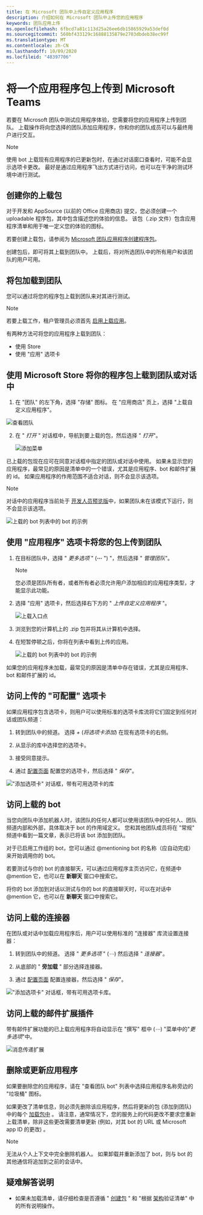 ```yaml
---
title: 在 Microsoft 团队中上传自定义应用程序
description: 介绍如何在 Microsoft 团队中上传您的应用程序
keywords: 团队应用上传
ms.openlocfilehash: 6fbcd7a81c113d25a26ee6db15865929a53def0d
ms.sourcegitcommit: 560bf433129c16888135879e2703dbdeb38ec99f
ms.translationtype: MT
ms.contentlocale: zh-CN
ms.lasthandoff: 10/09/2020
ms.locfileid: "48397706"
---
```

# <a name="upload-an-app-package-to-microsoft-teams"></a>将一个应用程序包上传到 Microsoft Teams

若要在 Microsoft 团队中测试应用程序体验，您需要将您的应用程序上传到团队。 上载操作将向您选择的团队添加应用程序，你和你的团队成员可以与最终用户进行交互。

> [!NOTE]
> 使用 bot 上载现有应用程序的已更新包时，在通过对话窗口查看时，可能不会显示选项卡更改。 最好是通过应用程序飞出方式进行访问，也可以在干净的测试环境中进行测试。

## <a name="create-your-upload-package"></a>创建你的上载包

对于开发和 AppSource (以前的 Office 应用商店) 提交，您必须创建一个 uploadable 程序包，其中包含描述您的体验的信息。 该包（.zip 文件）包含应用程序清单和用于唯一定义您的体验的图标。

若要创建上载包，请参阅为 [Microsoft 团队应用程序创建程序包](../build-and-test/apps-package.md)。

创建包后，即可将其上载到团队中。 上载后，将对所选团队中的所有用户和该团队的用户可用。

## <a name="load-your-package-into-teams"></a>将包加载到团队

您可以通过将您的程序包上载到团队来对其进行测试。

> [!NOTE]
> 若要上载工作，租户管理员必须首先 [启用上载应用](/microsoftteams/admin-settings)。

有两种方法可将您的应用程序上载到团队：

* 使用 Store
* 使用 "应用" 选项卡

## <a name="upload-your-package-into-a-team-or-conversation-using-the-store"></a>使用 Microsoft Store 将你的程序包上载到团队或对话中

1. 在 "团队" 的左下角，选择 "存储" 图标。 在 "应用商店" 页上，选择 "上载自定义应用程序"。

  ![查看团队](../../assets/images/store-upload-a-custom-app2.png)

2. 在 " *打开* " 对话框中，导航到要上载的包，然后选择 " *打开*"。

   ![添加菜单](../../assets/images/NewappAddmenudropdown.png)

已上载的包现在应可在同意对话框中指定的团队或对话中使用。 如果未显示您的应用程序，最常见的原因是清单中的一个错误，尤其是应用程序、bot 和邮件扩展的 id。 如果应用程序的作用范围不适合对话，则不会显示该选项。

>[!NOTE]
> 对话中的应用程序当前处于 [开发人员预览版](../../resources/dev-preview/developer-preview-intro.md)中，如果团队未在该模式下运行，则不会显示该选项。

![上载的 bot 列表中的 bot 的示例](../../assets/images/botinlist.jpg)

## <a name="upload-your-package-into-a-team-using-the-apps-tab"></a>使用 "应用程序" 选项卡将您的包上传到团队

1. 在目标团队中，选择 " *更多选项* " (**&#8943;** ") "，然后选择 " *管理团队*"。

   > [!NOTE]
   > 您必须是团队所有者，或者所有者必须允许用户添加相应的应用程序类型，才能显示此功能。

2. 选择 "应用" 选项卡，然后选择右下方的 " *上传自定义应用程序* "。

   ![上载入口点](../../assets/images/UploadACustomApp.png)

3. 浏览到您的计算机上的 .zip 包并将其从计算机中选择。

4. 在短暂停顿之后，你将在列表中看到上传的应用。

   ![上载的 bot 列表中的 bot 的示例](../../assets/images/botinlist.jpg)

如果您的应用程序未加载，最常见的原因是清单中存在错误，尤其是应用程序、bot 和邮件扩展的 id。

## <a name="accessing-your-uploaded-configurable-tab"></a>访问上传的 "可配置" 选项卡

如果应用程序包含选项卡，则用户可以使用标准的选项卡库流将它们固定到任何对话或团队频道：

1. 转到团队中的频道。 选择 *+* (*将选项卡添加*) 在现有选项卡的右侧。

2. 从显示的库中选择您的选项卡。

3. 接受同意提示。

4. 通过 [配置页面](../../tabs/how-to/create-tab-pages/configuration-page.md) 配置您的选项卡，然后选择 " *保存*"。

  !["添加选项卡" 对话框，带有可用选项卡的库](../../assets/images/tab_gallery.png)

## <a name="accessing-your-uploaded-bot"></a>访问上载的 bot

当您向团队中添加机器人时，该团队的任何人都可以使用该团队中的任何人、团队频道内部和外部，具体取决于 bot 的作用域定义。 您和其他团队成员将在 "常规" 频道中看到一篇文章，表示已将该 bot 添加到团队。

对于已启用工作组的 bot，您可以通过 @mentioning bot 的名称（应自动完成）来开始调用你的 bot。

若要测试与你的 bot 的直接聊天，可以通过应用程序主页访问它，在频道中 @mention 它，也可以在 **新聊天** 窗口中搜索它。

将你的 bot 添加到对话以测试与你的 bot 的直接聊天时，可以在对话中 @mention 它，也可以在 **新聊天** 窗口中搜索它。

## <a name="accessing-your-uploaded-connector"></a>访问上载的连接器

在团队或对话中加载应用程序后，用户可以使用标准的 "连接器" 库流设置连接器：

1. 转到团队中的频道。 选择 " *更多选项* " (*&#8943;*) 然后选择 " *连接器*"。

2. 从底部的 " **旁加载** " 部分选择连接器。

3. 通过 [配置页面](../../webhooks-and-connectors/how-to/connectors-creating.md) 配置连接器，然后选择 " *保存*"。

  !["添加选项卡" 对话框，带有可用选项卡库。](../../assets/images/connector_gallery.png)

## <a name="accessing-your-uploaded-messaging-extension"></a>访问上载的邮件扩展插件

带有邮件扩展功能的已上载应用程序将自动显示在 "撰写" 框中 (*&#8943;*) "菜单中的"*更多选项*"中。

![消息传递扩展](../../assets/images/compose-extensions/cesampleapp.png)

## <a name="removing-or-updating-your-app"></a>删除或更新应用程序

如果要删除您的应用程序，请在 "查看团队 bot" 列表中选择应用程序名称旁边的 "垃圾桶" 图标。

如果更改了清单信息，则必须先删除该应用程序，然后将更新的包 (添加到团队) 中的每个 [加载包中](#load-your-package-into-teams) 。 请注意，通常情况下，您的服务上的代码更改不要求您重新上载清单，除非这些更改需要清单更新 (例如，对其 bot 的 URL 或 Microsoft app ID 的更改) 。

> [!NOTE]
> 无法从个人上下文中完全删除机器人。 如果卸载并重新添加了 bot，则与 bot 的其他通信将追加到之前的会话中。

## <a name="troubleshooting-notes"></a>疑难解答说明

* 如果未加载清单，请仔细检查是否遵循 " [创建包](../../concepts/build-and-test/apps-package.md) " 和 "根据 [架构](../../resources/schema/manifest-schema.md)验证清单" 中的所有说明操作。

